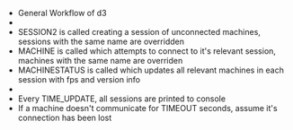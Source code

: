  * General Workflow of d3
 * 
 * SESSION2 is called creating a session of unconnected machines, sessions with the same name are overridden
 * MACHINE is called which attempts to connect to it's relevant session, machines with the same name are overriden
 * MACHINESTATUS is called which updates all relevant machines in each session with fps and version info
 * 
 * Every TIME_UPDATE, all sessions are printed to console
 * If a machine doesn't communicate for TIMEOUT seconds, assume it's connection has been lost
